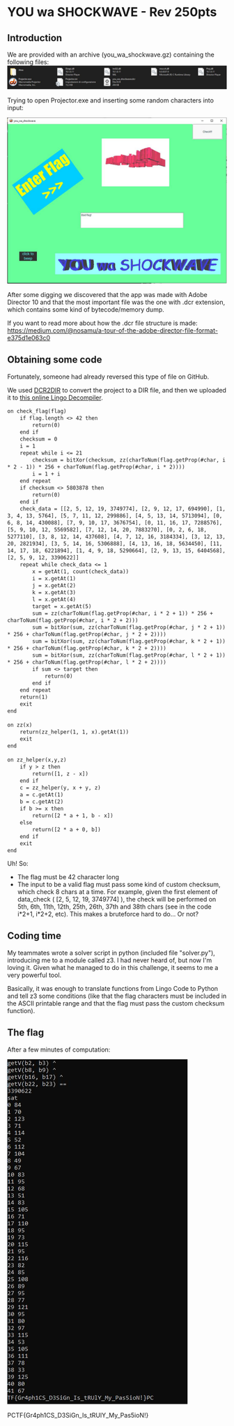 # YOU wa SHOCKWAVE - Rev 250pts

## Introduction
We are provided with an archive (you_wa_shockwave.gz) containing the following files:
![Challenge files](img/1.jpg)

Trying to open Projector.exe and inserting some random characters into input:

![Running Projector.exe](img/2.jpg)

After some digging we discovered that the app was made with Adobe Director 10 and that the most important file was the one with .dcr extension, which contains some kind of bytecode/memory dump.

If you want to read more about how the .dcr file structure is made: https://medium.com/@nosamu/a-tour-of-the-adobe-director-file-format-e375d1e063c0

## Obtaining some code

Fortunately, someone had already reversed this type of file on GitHub.

We used [DCR2DIR](https://github.com/Brian151/OpenShockwave/tree/master/tools/imports) to convert the project to a DIR file, and then we uploaded it to [this online Lingo Decompiler](https://alex-dev.org/lscrtoscript/).

```
on check_flag(flag)
    if flag.length <> 42 then
        return(0)
    end if
    checksum = 0
    i = 1
    repeat while i <= 21
        checksum = bitXor(checksum, zz(charToNum(flag.getProp(#char, i * 2 - 1)) * 256 + charToNum(flag.getProp(#char, i * 2))))
        i = 1 + i
    end repeat
    if checksum <> 5803878 then
        return(0)
    end if
    check_data = [[2, 5, 12, 19, 3749774], [2, 9, 12, 17, 694990], [1, 3, 4, 13, 5764], [5, 7, 11, 12, 299886], [4, 5, 13, 14, 5713094], [0, 6, 8, 14, 430088], [7, 9, 10, 17, 3676754], [0, 11, 16, 17, 7288576], [5, 9, 10, 12, 5569582], [7, 12, 14, 20, 7883270], [0, 2, 6, 18, 5277110], [3, 8, 12, 14, 437608], [4, 7, 12, 16, 3184334], [3, 12, 13, 20, 2821934], [3, 5, 14, 16, 5306888], [4, 13, 16, 18, 5634450], [11, 14, 17, 18, 6221894], [1, 4, 9, 18, 5290664], [2, 9, 13, 15, 6404568], [2, 5, 9, 12, 3390622]]
    repeat while check_data <= 1
        x = getAt(1, count(check_data))
        i = x.getAt(1)
        j = x.getAt(2)
        k = x.getAt(3)
        l = x.getAt(4)
        target = x.getAt(5)
        sum = zz(charToNum(flag.getProp(#char, i * 2 + 1)) * 256 + charToNum(flag.getProp(#char, i * 2 + 2)))
        sum = bitXor(sum, zz(charToNum(flag.getProp(#char, j * 2 + 1)) * 256 + charToNum(flag.getProp(#char, j * 2 + 2))))
        sum = bitXor(sum, zz(charToNum(flag.getProp(#char, k * 2 + 1)) * 256 + charToNum(flag.getProp(#char, k * 2 + 2))))
        sum = bitXor(sum, zz(charToNum(flag.getProp(#char, l * 2 + 1)) * 256 + charToNum(flag.getProp(#char, l * 2 + 2))))
        if sum <> target then
            return(0)
        end if
    end repeat
    return(1)
    exit
end

on zz(x)
    return(zz_helper(1, 1, x).getAt(1))
    exit
end

on zz_helper(x,y,z)
    if y > z then
        return([1, z - x])
    end if
    c = zz_helper(y, x + y, z)
    a = c.getAt(1)
    b = c.getAt(2)
    if b >= x then
        return([2 * a + 1, b - x])
    else
        return([2 * a + 0, b])
    end if
    exit
end
```

Uh! So:

- The flag must be 42 character long
- The input to be a valid flag must pass some kind of custom checksum, which check 8 chars at a time.
  For example, given the first element of data_check ( [2, 5, 12, 19, 3749774] ), the check will be performed on 5th, 6th, 11th, 12th, 25th, 26th, 37th and 38th chars (see in the code i\*2+1, i\*2+2, etc).
  This makes a bruteforce hard to do... Or not?

## Coding time

My teammates wrote a solver script in python (included file "solver.py"), introducing me to a module called z3. I had never heard of, but now I'm loving it. Given what he managed to do in this challenge, it seems to me a very powerful tool.

Basically, it was enough to translate functions from Lingo Code to Python and tell z3 some conditions (like that the flag characters must be included in the ASCII printable range and that the flag must pass the custom checksum function).

## The flag

After a few minutes of computation:

![Solver running](img/3.jpg)

PCTF{Gr4ph1CS_D3SiGn_Is_tRUlY_My_Pas5ioN!}
